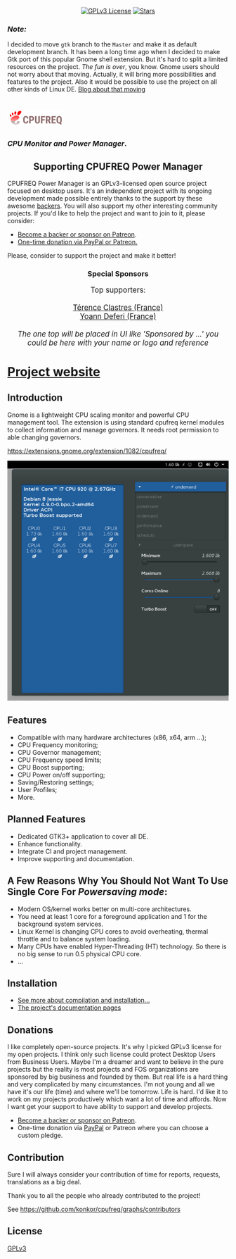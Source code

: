 <p align="center">
  <a href="https://github.com/konkor/cpufreq"><img src="https://img.shields.io/github/license/konkor/cpufreq.svg" alt="GPLv3 License"></a>
  <a href="https://github.com/konkor/cpufreq"><img src="https://img.shields.io/github/stars/konkor/cpufreq.svg?style=social&label=Star&style=flat-square" alt="Stars"></a>
</p>

### _Note:_

I decided to move `gtk` branch to the `Master` and make it as default development branch. It has been a long time ago when I decided to make Gtk port of this popular Gnome shell extension. But it's hard to split a limited resources on the project. _The fun is over_, you know. Gnome users should not worry about that moving. Actually, it will bring more possibilities and features to the project. Also it would be possible to use the project on all other kinds of Linux DE. [Blog about that moving](https://konkor.github.io/cpufreq/cpufreq/blog/news/2019/02/24/news.html)

# [![CPUFREQ](/docs/assets/images/logo.png?raw=true)](https://konkor.github.io/cpufreq/)
### _CPU Monitor and Power Manager_.

<h2 align="center">Supporting CPUFREQ Power Manager</h2>

CPUFREQ Power Manager is an GPLv3-licensed open source project focused on desktop users. It's an independent project with its ongoing development made possible entirely thanks to the support by these awesome [backers](https://github.com/konkor/cpufreq/blob/master/BACKERS.md). You will also support my other interesting community projects. If you'd like to help the project and want to join to it, please consider:

- [Become a backer or sponsor on Patreon](https://www.patreon.com/konkor).
- [One-time donation via PayPal or Patreon.](#donations)

Please, consider to support the project and make it better!

<h3 align="center">Special Sponsors</h3>
<!--special start-->

<p align="center">
  <big>
    Top supporters:<br><br>
    <a href="https://github.com/terencode">Térence Clastres (France)</a><br>
    <a href="http://konkor.github.io/cpufreq/sponsors/">Yoann Deferi (France)</a><br>
    <br>
    <i>The one top will be placed in UI like 'Sponsored by ...' you could be here with your name or logo and reference</i>
  </big>
</p>

<!--special end-->
# [Project website](https://konkor.github.io/cpufreq/)
## Introduction
Gnome is a lightweight CPU scaling monitor and powerful CPU management tool. The extension is using standard cpufreq kernel modules to collect information and manage governors. It needs root permission to able changing governors.

https://extensions.gnome.org/extension/1082/cpufreq/

![](/data/screenshots.png?raw=true)

## Features
* Compatible with many hardware architectures (x86, x64, arm ...);
* CPU Frequency monitoring;
* CPU Governor management;
* CPU Frequency speed limits;
* CPU Boost supporting;
* CPU Power on/off supporting;
* Saving/Restoring settings;
* User Profiles;
* More.

## Planned Features
* Dedicated GTK3+ application to cover all DE.
* Enhance functionality.
* Integrate CI and project management.
* Improve supporting and documentation.

## A Few Reasons Why You Should Not Want To Use Single Core For _Powersaving mode_:
* Modern OS/kernel works better on multi-core architectures.
* You need at least 1 core for a foreground application and 1 for the background system services.
* Linux Kernel is changing CPU cores to avoid overheating, thermal throttle and to balance system loading.
* Many CPUs have enabled Hyper-Threading (HT) technology. So there is no big sense to run 0.5 physical CPU core.
* ...

## Installation

- [See more about compilation and installation...](/INSTALL.md)
- [The project's documentation pages](http://konkor.github.io/cpufreq/install/)

## Donations
 I like completely open-source projects. It's why I picked GPLv3 license for my open projects. I think only such license could protect Desktop Users from Business Users. Maybe I'm a dreamer and want to believe in the pure projects but the reality is most projects and FOS organizations are sponsored by big business and founded by them.
 But real life is a hard thing and very complicated by many circumstances. I'm not young and all we have it's our life (time) and where we'll be tomorrow. Life is hard. I'd like it to work on my projects productively which want a lot of time and affords. Now I want get your support to have ability to support and develop projects.

- [Become a backer or sponsor on Patreon](https://www.patreon.com/konkor).
- One-time donation via [PayPal](https://www.paypal.com/cgi-bin/webscr?cmd=_s-xclick&hosted_button_id=JGFPHFHXMER6L) or Patreon where you can choose a custom pledge.

## Contribution

 Sure I will always consider your contribution of time for reports, requests, translations as a big deal.

Thank you to all the people who already contributed to the project!

See https://github.com/konkor/cpufreq/graphs/contributors

## License

[GPLv3](https://www.gnu.org/licenses/gpl.html)
